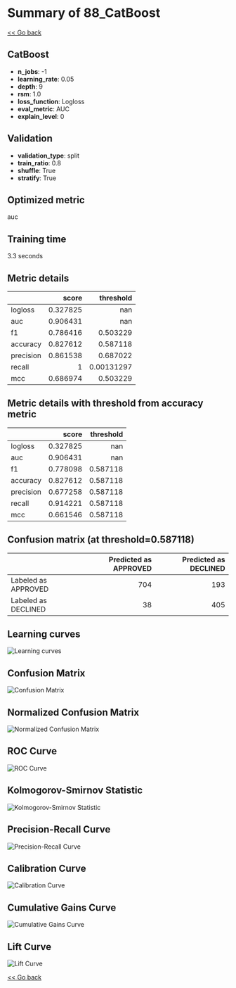 # Summary of 88_CatBoost

[<< Go back](../README.md)


## CatBoost
- **n_jobs**: -1
- **learning_rate**: 0.05
- **depth**: 9
- **rsm**: 1.0
- **loss_function**: Logloss
- **eval_metric**: AUC
- **explain_level**: 0

## Validation
 - **validation_type**: split
 - **train_ratio**: 0.8
 - **shuffle**: True
 - **stratify**: True

## Optimized metric
auc

## Training time

3.3 seconds

## Metric details
|           |    score |    threshold |
|:----------|---------:|-------------:|
| logloss   | 0.327825 | nan          |
| auc       | 0.906431 | nan          |
| f1        | 0.786416 |   0.503229   |
| accuracy  | 0.827612 |   0.587118   |
| precision | 0.861538 |   0.687022   |
| recall    | 1        |   0.00131297 |
| mcc       | 0.686974 |   0.503229   |


## Metric details with threshold from accuracy metric
|           |    score |   threshold |
|:----------|---------:|------------:|
| logloss   | 0.327825 |  nan        |
| auc       | 0.906431 |  nan        |
| f1        | 0.778098 |    0.587118 |
| accuracy  | 0.827612 |    0.587118 |
| precision | 0.677258 |    0.587118 |
| recall    | 0.914221 |    0.587118 |
| mcc       | 0.661546 |    0.587118 |


## Confusion matrix (at threshold=0.587118)
|                     |   Predicted as APPROVED |   Predicted as DECLINED |
|:--------------------|------------------------:|------------------------:|
| Labeled as APPROVED |                     704 |                     193 |
| Labeled as DECLINED |                      38 |                     405 |

## Learning curves
![Learning curves](learning_curves.png)
## Confusion Matrix

![Confusion Matrix](confusion_matrix.png)


## Normalized Confusion Matrix

![Normalized Confusion Matrix](confusion_matrix_normalized.png)


## ROC Curve

![ROC Curve](roc_curve.png)


## Kolmogorov-Smirnov Statistic

![Kolmogorov-Smirnov Statistic](ks_statistic.png)


## Precision-Recall Curve

![Precision-Recall Curve](precision_recall_curve.png)


## Calibration Curve

![Calibration Curve](calibration_curve_curve.png)


## Cumulative Gains Curve

![Cumulative Gains Curve](cumulative_gains_curve.png)


## Lift Curve

![Lift Curve](lift_curve.png)



[<< Go back](../README.md)
